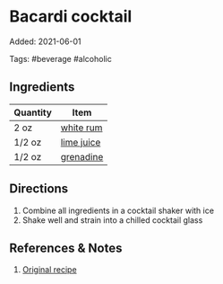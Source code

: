 # Bacardi cocktail

Added: 2021-06-01

Tags: #beverage #alcoholic

## Ingredients

| Quantity | Item                                          |
| -------- | --------------------------------------------- |
| 2 oz     | [white rum](../_ingredients/white%20rum.md)   |
| 1/2 oz   | [lime juice](../_ingredients/lime%20juice.md) |
| 1/2 oz   | [grenadine](../_ingredients/grenadine.md)     |

## Directions

1. Combine all ingredients in a cocktail shaker with ice
2. Shake well and strain into a chilled cocktail glass

## References & Notes

1. [Original recipe](https://www.thespruceeats.com/bacardi-cocktail-recipe-759282)
